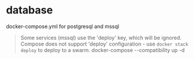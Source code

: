 # database
docker-compose.yml for postgresql and mssql


>  Some services (mssql) use the 'deploy' key, which will be ignored. Compose does not support 'deploy' configuration - use `docker stack deploy` to deploy to a swarm. 
>  docker-compose --compatibility up -d
